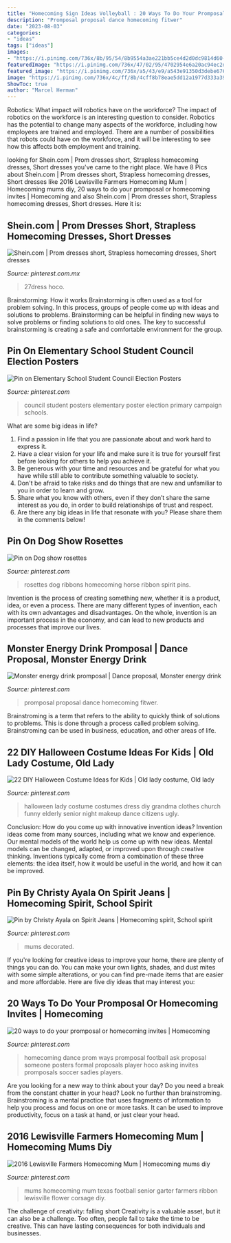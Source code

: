 ```yaml
---
title: "Homecoming Sign Ideas Volleyball : 20 Ways To Do Your Promposal Or Homecoming Invites"
description: "Promposal proposal dance homecoming fitwer"
date: "2023-08-03"
categories:
- "ideas"
tags: ["ideas"]
images:
- "https://i.pinimg.com/736x/8b/95/54/8b9554a3ae221bb5ce4d2d0dc9814d60--old-people-costume-old-lady-costume.jpg"
featuredImage: "https://i.pinimg.com/736x/47/02/95/4702954e6a20ac94ec2df136f86b4489--prom-dresses-robes.jpg"
featured_image: "https://i.pinimg.com/736x/a5/43/e9/a543e91350d3debe676f266645966ef4--jeans.jpg"
image: "https://i.pinimg.com/736x/4c/ff/8b/4cff8b78eae5dd12a1977d333a3998bb--rosettes.jpg"
ShowToc: true
author: "Marcel Herman"
---
```



Robotics: What impact will robotics have on the workforce?
The impact of robotics on the workforce is an interesting question to consider. Robotics has the potential to change many aspects of the workforce, including how employees are trained and employed. There are a number of possibilities that robots could have on the workforce, and it will be interesting to see how this affects both employment and training.

	

		
looking for Shein.com | Prom dresses short, Strapless homecoming dresses, Short dresses you've came to the right place. We have 8 Pics about Shein.com | Prom dresses short, Strapless homecoming dresses, Short dresses like 2016 Lewisville Farmers Homecoming Mum | Homecoming mums diy, 20 ways to do your promposal or homecoming invites | Homecoming and also Shein.com | Prom dresses short, Strapless homecoming dresses, Short dresses. Here it is:
		
    
## Shein.com | Prom Dresses Short, Strapless Homecoming Dresses, Short Dresses

<img loading=lazy src="https://i.pinimg.com/736x/47/02/95/4702954e6a20ac94ec2df136f86b4489--prom-dresses-robes.jpg" onerror="this.onerror=null;this.src='https://tse1.mm.bing.net/th?id=OIP.gj9CcQwO_zLyQRhfAdud9ADMEx&amp;pid=15.1';" alt="Shein.com | Prom dresses short, Strapless homecoming dresses, Short dresses">

_Source: pinterest.com.mx_

>27dress hoco. 

	

Brainstorming: How it works
Brainstorming is often used as a tool for problem solving. In this process, groups of people come up with ideas and solutions to problems. Brainstorming can be helpful in finding new ways to solve problems or finding solutions to old ones. The key to successful brainstorming is creating a safe and comfortable environment for the group.

    
## Pin On Elementary School Student Council Election Posters

<img loading=lazy src="https://i.pinimg.com/736x/c1/32/48/c132487135535db386f0b82ed357a4f6--student-council.jpg" onerror="this.onerror=null;this.src='https://tse1.mm.bing.net/th?id=OIP.OVNpk9CnJBVHKlY5y3OFLAHaJ3&amp;pid=15.1';" alt="Pin on Elementary School Student Council Election Posters">

_Source: pinterest.com_

>council student posters elementary poster election primary campaign schools. 

	

What are some big ideas in life?
1. Find a passion in life that you are passionate about and work hard to express it.
2. Have a clear vision for your life and make sure it is true for yourself first before looking for others to help you achieve it.
3. Be generous with your time and resources and be grateful for what you have while still able to contribute something valuable to society.
4. Don't be afraid to take risks and do things that are new and unfamiliar to you in order to learn and grow.
5. Share what you know with others, even if they don’t share the same interest as you do, in order to build relationships of trust and respect. 
6. Are there any big ideas in life that resonate with you? Please share them in the comments below!

    
## Pin On Dog Show Rosettes

<img loading=lazy src="https://i.pinimg.com/736x/4c/ff/8b/4cff8b78eae5dd12a1977d333a3998bb--rosettes.jpg" onerror="this.onerror=null;this.src='https://tse3.mm.bing.net/th?id=OIP.p9IHWQ3A2DSGQJhR7ONOlAHaSm&amp;pid=15.1';" alt="Pin on Dog show rosettes">

_Source: pinterest.com_

>rosettes dog ribbons homecoming horse ribbon spirit pins. 

	

Invention is the process of creating something new, whether it is a product, idea, or even a process. There are many different types of invention, each with its own advantages and disadvantages. On the whole, invention is an important process in the economy, and can lead to new products and processes that improve our lives.

    
## Monster Energy Drink Promposal | Dance Proposal, Monster Energy Drink

<img loading=lazy src="https://i.pinimg.com/736x/7f/ca/be/7fcabeb5461abbdf8748fdd7bdc4114a.jpg" onerror="this.onerror=null;this.src='https://tse4.mm.bing.net/th?id=OIP.51wva4QGdBD1uLoPZA7q2gHaLH&amp;pid=15.1';" alt="Monster energy drink promposal | Dance proposal, Monster energy drink">

_Source: pinterest.com_

>promposal proposal dance homecoming fitwer. 

	

Brainstroming is a term that refers to the ability to quickly think of solutions to problems. This is done through a process called problem solving. Brainstroming can be used in business, education, and other areas of life.

    
## 22 DIY Halloween Costume Ideas For Kids | Old Lady Costume, Old Lady

<img loading=lazy src="https://i.pinimg.com/736x/8b/95/54/8b9554a3ae221bb5ce4d2d0dc9814d60--old-people-costume-old-lady-costume.jpg" onerror="this.onerror=null;this.src='https://tse3.mm.bing.net/th?id=OIP.vVAEYv8tTd7ozr15UbGplAAAAA&amp;pid=15.1';" alt="22 DIY Halloween Costume Ideas for Kids | Old lady costume, Old lady">

_Source: pinterest.com_

>halloween lady costume costumes dress diy grandma clothes church funny elderly senior night makeup dance citizens ugly. 

	

Conclusion: How do you come up with innovative invention ideas?
Invention ideas come from many sources, including what we know and experience. Our mental models of the world help us come up with new ideas. Mental models can be changed, adapted, or improved upon through creative thinking. Inventions typically come from a combination of these three elements: the idea itself, how it would be useful in the world, and how it can be improved.

    
## Pin By Christy Ayala On Spirit Jeans | Homecoming Spirit, School Spirit

<img loading=lazy src="https://i.pinimg.com/736x/a5/43/e9/a543e91350d3debe676f266645966ef4--jeans.jpg" onerror="this.onerror=null;this.src='https://tse1.mm.bing.net/th?id=OIP.Tgu151-dz1d3ihLO_AzcAgHaJ3&amp;pid=15.1';" alt="Pin by Christy Ayala on Spirit Jeans | Homecoming spirit, School spirit">

_Source: pinterest.com_

>mums decorated. 

	

If you're looking for creative ideas to improve your home, there are plenty of things you can do. You can make your own lights, shades, and dust mites with some simple alterations, or you can find pre-made items that are easier and more affordable. Here are five diy ideas that may interest you: 

    
## 20 Ways To Do Your Promposal Or Homecoming Invites | Homecoming

<img loading=lazy src="https://i.pinimg.com/736x/65/5f/16/655f16c43252396f03197412b2cbae6e--dance-proposal-homecoming-proposal.jpg" onerror="this.onerror=null;this.src='https://tse2.mm.bing.net/th?id=OIP.onWobOc6Zvk_5935r1G6qAHaJP&amp;pid=15.1';" alt="20 ways to do your promposal or homecoming invites | Homecoming">

_Source: pinterest.com_

>homecoming dance prom ways promposal football ask proposal someone posters formal proposals player hoco asking invites promposals soccer sadies players. 

	

Are you looking for a new way to think about your day? Do you need a break from the constant chatter in your head? Look no further than brainstroming. Brainstroming is a mental practice that uses fragments of information to help you process and focus on one or more tasks. It can be used to improve productivity, focus on a task at hand, or just clear your head.

    
## 2016 Lewisville Farmers Homecoming Mum | Homecoming Mums Diy

<img loading=lazy src="https://i.pinimg.com/736x/33/bf/f5/33bff5a261c4c7731c5c7d6844721249--football-mums-football-season.jpg" onerror="this.onerror=null;this.src='https://tse3.mm.bing.net/th?id=OIP.eXdFOc2lXqhgSE-h1XU9mAHaM_&amp;pid=15.1';" alt="2016 Lewisville Farmers Homecoming Mum | Homecoming mums diy">

_Source: pinterest.com_

>mums homecoming mum texas football senior garter farmers ribbon lewisville flower corsage diy. 

	

The challenge of creativity: falling short
Creativity is a valuable asset, but it can also be a challenge. Too often, people fail to take the time to be creative. This can have lasting consequences for both individuals and businesses.

